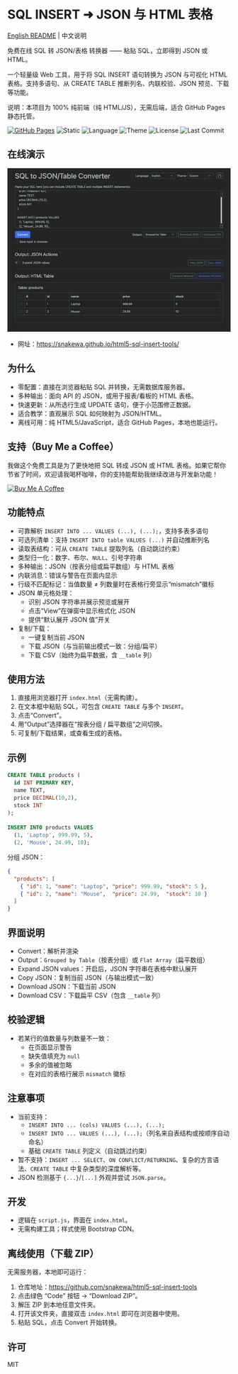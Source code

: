 # SQL INSERT ➜ JSON 与 HTML 表格

[English README](README.md) | 中文说明

免费在线 SQL 转 JSON/表格 转换器 —— 粘贴 SQL，立即得到 JSON 或 HTML。

一个轻量级 Web 工具，用于将 SQL INSERT 语句转换为 JSON 与可视化 HTML 表格。支持多语句、从 CREATE TABLE 推断列名、内联校验、JSON 预览、下载等功能。

说明：本项目为 100% 纯前端（纯 HTML/JS），无需后端，适合 GitHub Pages 静态托管。

[![GitHub Pages](https://img.shields.io/badge/Deploy-GitHub%20Pages-2ea44f?logo=github)](https://snakewa.github.io/html5-sql-insert-tools/)
![Static](https://img.shields.io/badge/Client--side-Static-blue)
![Language](https://img.shields.io/badge/i18n-EN%2FZH-informational)
![Theme](https://img.shields.io/badge/Theme-Light%20%7C%20Dark%20%7C%20System-7952B3)
![License](https://img.shields.io/badge/License-MIT-green)
![Last Commit](https://img.shields.io/github/last-commit/snakewa/html5-sql-insert-tools)

## 在线演示
![SQL to JSON/Table Converter screenshot](./screenshot.jpg)
- 网址：<https://snakewa.github.io/html5-sql-insert-tools/>

## 为什么

- 零配置：直接在浏览器粘贴 SQL 并转换，无需数据库服务器。
- 多种输出：面向 API 的 JSON，或用于报表/看板的 HTML 表格。
- 快速更新：从所选行生成 UPDATE 语句，便于小范围修正数据。
- 适合教学：直观展示 SQL 如何映射为 JSON/HTML。
- 离线可用：纯 HTML5/JavaScript，适合 GitHub Pages，本地也能运行。

## 支持（Buy Me a Coffee）

我做这个免费工具是为了更快地把 SQL 转成 JSON 或 HTML 表格。如果它帮你节省了时间，欢迎请我喝杯咖啡，你的支持能帮助我继续改进与开发新功能！

<a href="https://www.buymeacoffee.com/snakewa" target="_blank">
  <img src="https://cdn.buymeacoffee.com/buttons/v2/default-yellow.png" alt="Buy Me A Coffee" height="48" width="173">
</a>

## 功能特点

- 可靠解析 `INSERT INTO ... VALUES (...), (...);`，支持多表多语句
- 可选列清单：支持 `INSERT INTO table VALUES (...)` 并自动推断列名
- 读取表结构：可从 `CREATE TABLE` 提取列名（自动跳过约束）
- 类型归一化：数字、布尔、`NULL`、引号字符串
- 多种输出：JSON（按表分组或扁平数组）与 HTML 表格
- 内联消息：错误与警告在页面内显示
- 行级不匹配标记：当值数量 ≠ 列数量时在表格行旁显示“mismatch”徽标
- JSON 单元格处理：
  - 识别 JSON 字符串并展示预览或展开
  - 点击“View”在弹窗中显示格式化 JSON
  - 提供“默认展开 JSON 值”开关
- 复制/下载：
  - 一键复制当前 JSON
  - 下载 JSON（与当前输出模式一致：分组/扁平）
  - 下载 CSV（始终为扁平数据，含 `__table` 列）

## 使用方法

1. 直接用浏览器打开 `index.html`（无需构建）。
2. 在文本框中粘贴 SQL，可包含 `CREATE TABLE` 与多个 `INSERT`。
3. 点击“Convert”。
4. 用“Output”选择器在“按表分组 / 扁平数组”之间切换。
5. 可复制/下载结果，或查看生成的表格。

## 示例

```sql
CREATE TABLE products (
  id INT PRIMARY KEY,
  name TEXT,
  price DECIMAL(10,2),
  stock INT
);

INSERT INTO products VALUES
  (1, 'Laptop', 999.99, 5),
  (2, 'Mouse', 24.99, 10);
```

分组 JSON：
```json
{
  "products": [
    { "id": 1, "name": "Laptop", "price": 999.99, "stock": 5 },
    { "id": 2, "name": "Mouse",  "price": 24.99,  "stock": 10 }
  ]
}
```

## 界面说明

- Convert：解析并渲染
- Output：`Grouped by Table`（按表分组）或 `Flat Array`（扁平数组）
- Expand JSON values：开启后，JSON 字符串在表格中默认展开
- Copy JSON：复制当前 JSON（与输出模式一致）
- Download JSON：下载当前 JSON
- Download CSV：下载扁平 CSV（包含 `__table` 列）

## 校验逻辑

- 若某行的值数量与列数量不一致：
  - 在页面显示警告
  - 缺失值填充为 `null`
  - 多余的值被忽略
  - 在对应的表格行展示 `mismatch` 徽标

## 注意事项

- 当前支持：
  - `INSERT INTO ... (cols) VALUES (...), (...);`
  - `INSERT INTO ... VALUES (...), (...);`（列名来自表结构或按顺序自动命名）
  - 基础 `CREATE TABLE` 列定义（自动跳过约束）
- 暂不支持：`INSERT ... SELECT`、`ON CONFLICT/RETURNING`、复杂的方言语法、`CREATE TABLE` 中复杂类型的深度解析等。
- JSON 检测基于 `{...}`/`[...]` 外观并尝试 `JSON.parse`。

## 开发

- 逻辑在 `script.js`，界面在 `index.html`。
- 无需构建工具；样式使用 Bootstrap CDN。

## 离线使用（下载 ZIP）

无需服务器，本地即可运行：

1. 仓库地址：<https://github.com/snakewa/html5-sql-insert-tools>
2. 点击绿色 “Code” 按钮 → “Download ZIP”。
3. 解压 ZIP 到本地任意文件夹。
4. 打开该文件夹，直接双击 `index.html` 即可在浏览器中使用。
5. 粘贴 SQL，点击 Convert 开始转换。

## 许可

MIT

 
